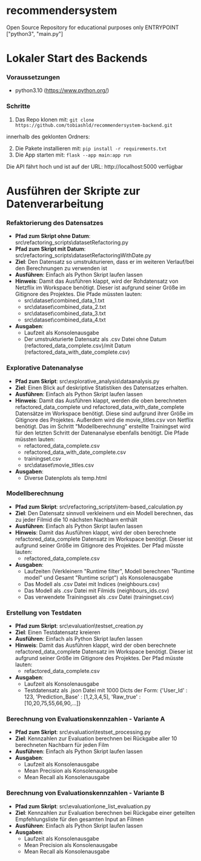 # recommendersystem
Open Source Repository for educational purposes only 
ENTRYPOINT ["python3", "main.py"]

# Lokaler Start des Backends

### Voraussetzungen 
- python3.10 (https://www.python.org/) 
### Schritte
1. Das Repo klonen mit: `git clone https://github.com/tobiashld/recommendersystem-backend.git`

innerhalb des geklonten Ordners:

2. Die Pakete installieren mit: `pip install -r requirements.txt`
3. Die App starten mit: `flask --app main:app run`

Die API fährt hoch und ist auf der URL: http://localhost:5000 verfügbar

# Ausführen der Skripte zur Datenverarbeitung

### Refaktorierung des Datensatzes
- **Pfad zum Skript ohne Datum**: src\refactoring_scripts\datasetRefactoring.py
- **Pfad zum Skript mit Datum**: src\refactoring_scripts\datasetRefactoringWithDate.py
- **Ziel**: Den Datensatz so umstrukturieren, dass er im weiteren Verlauf/bei den Berechnungen zu verwenden ist
- **Ausführen**: Einfach als Python Skript laufen lassen
- **Hinweis**: Damit das Ausführen klappt, wird der Rohdatensatz von Netzflix im Workspace benötigt. Dieser ist aufgrund seiner Größe im Gitignore des Projektes. Die Pfade müssten lauten:
    - src\dataset\combined_data_1.txt
    - src\dataset\combined_data_2.txt
    - src\dataset\combined_data_3.txt
    - src\dataset\combined_data_4.txt
- **Ausgaben**: 
    - Laufzeit als Konsolenausgabe
    - Der umstrukturierte Datensatz als .csv Datei ohne Datum (refactored_data_complete.csv)/mit Datum (refactored_data_with_date_complete.csv)

### Explorative Datenanalyse
- **Pfad zum Skript**: src\explorative_analysis\dataanalysis.py
- **Ziel**: Einen Blick auf deskriptive Statistiken des Datensatzes erhalten.
- **Ausführen**: Einfach als Python Skript laufen lassen
- **Hinweis**: Damit das Ausführen klappt, werden die oben berechneten refactored_data_complete und refactored_data_with_date_complete Datensätze im Workspace benötigt. Diese sind aufgrund ihrer Größe im Gitignore des Projektes. Außerdem wird die movie_titles.csv von Netflix benötigt. Das im Schritt "Modellberechnung" erstellte Trainingset wird für den letzten Schritt der Datenanalyse ebenfalls benötigt. Die Pfade müssten lauten:
    - refactored_data_complete.csv
    - refactored_data_with_date_complete.csv
    - trainingset.csv
    - src\dataset\movie_titles.csv
- **Ausgaben**: 
    - Diverse Datenplots als temp.html

### Modellberechnung
- **Pfad zum Skript**: src\refactoring_scripts\item-based_calculation.py
- **Ziel**: Den Datensatz sinnvoll verkleinern und ein Modell berechnen, das zu jeder Filmid die 10 nächsten Nachbarn enthält
- **Ausführen**: Einfach als Python Skript laufen lassen
- **Hinweis**: Damit das Ausführen klappt, wird der oben berechnete refactored_data_complete Datensatz im Workspace benötigt. Dieser ist aufgrund seiner Größe im Gitignore des Projektes. Der Pfad müsste lauten:
    - refactored_data_complete.csv
- **Ausgaben**: 
    - Laufzeiten (Verkleinern "Runtime filter", Modell berechnen "Runtime model" und Gesamt "Runtime script") als Konsolenausgabe
    - Das Modell als .csv Datei mit Indices (neighbours.csv)
    - Das Modell als .csv Datei mit Filmids (neighbours_ids.csv)
    - Das verwendete Trainingsset als .csv Datei (trainingset.csv)

### Erstellung von Testdaten 
- **Pfad zum Skript**: src\evaluation\testset_creation.py
- **Ziel**: Einen Testdatensatz kreieren 
- **Ausführen**: Einfach als Python Skript laufen lassen
- **Hinweis**: Damit das Ausführen klappt, wird der oben berechnete refactored_data_complete Datensatz im Workspace benötigt. Dieser ist aufgrund seiner Größe im Gitignore des Projektes. Der Pfad müsste lauten:
    - refactored_data_complete.csv
- **Ausgaben**: 
    - Laufzeit als Konsolenausgabe
    - Testdatensatz als .json Datei mit 1000 Dicts der Form: {'User_Id' : 123, 'Prediction_Base' : [1,2,3,4,5], 'Raw_true' : [10,20,75,55,66,90,...]}

### Berechnung von Evaluationskennzahlen - Variante A  
- **Pfad zum Skript**: src\evaluation\testset_processing.py
- **Ziel**: Kennzahlen zur Evaluation berechnen bei Rückgabe aller 10 berechneten Nachbarn für jeden Film
- **Ausführen**: Einfach als Python Skript laufen lassen
- **Ausgaben**: 
    - Laufzeit als Konsolenausgabe
    - Mean Precision als Konsolenausgabe
    - Mean Recall als Konsolenausgabe

### Berechnung von Evaluationskennzahlen - Variante B  
- **Pfad zum Skript**: src\evaluation\one_list_evaluation.py
- **Ziel**: Kennzahlen zur Evaluation berechnen bei Rückgabe einer geteilten Empfehlungsliste für den gesamten Input an Filmen
- **Ausführen**: Einfach als Python Skript laufen lassen
- **Ausgaben**: 
    - Laufzeit als Konsolenausgabe
    - Mean Precision als Konsolenausgabe
    - Mean Recall als Konsolenausgabe